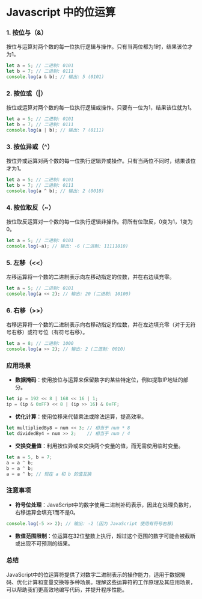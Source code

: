 # Javascript 中的位运算

### 1. 按位与（&）
按位与运算对两个数的每一位执行逻辑与操作。只有当两位都为1时，结果该位才为1。

```javascript
let a = 5; // 二进制: 0101
let b = 7; // 二进制: 0111
console.log(a & b); // 输出: 5 (0101)
```

### 2. 按位或（|）
按位或运算对两个数的每一位执行逻辑或操作。只要有一位为1，结果该位就为1。

```javascript
let a = 5; // 二进制: 0101
let b = 7; // 二进制: 0111
console.log(a | b); // 输出: 7 (0111)
```

### 3. 按位异或（^）
按位异或运算对两个数的每一位执行逻辑异或操作。只有当两位不同时，结果该位才为1。

```javascript
let a = 5; // 二进制: 0101
let b = 7; // 二进制: 0111
console.log(a ^ b); // 输出: 2 (0010)
```

### 4. 按位取反（~）
按位取反运算对一个数的每一位执行逻辑非操作。将所有位取反，0变为1，1变为0。

```javascript
let a = 5; // 二进制: 0101
console.log(~a); // 输出: -6 (二进制: 11111010)
```

### 5. 左移（<<）
左移运算将一个数的二进制表示向左移动指定的位数，并在右边填充零。

```javascript
let a = 5; // 二进制: 0101
console.log(a << 2); // 输出: 20 (二进制: 10100)
```

### 6. 右移（>>）
右移运算将一个数的二进制表示向右移动指定的位数，并在左边填充零（对于无符号右移）或符号位（有符号右移）。

```javascript
let a = 8; // 二进制: 1000
console.log(a >> 2); // 输出: 2 (二进制: 0010)
```

### 应用场景

- **数据掩码**：使用按位与运算来保留数字的某些特定位，例如提取IP地址的部分。

```javascript
let ip = 192 << 8 | 168 << 16 | 1;
ip = (ip & 0xFF) << 8 | (ip >> 16) & 0xFF;
```

- **优化计算**：使用位移来代替乘法或除法运算，提高效率。

```javascript
let multipliedBy8 = num << 3; // 相当于 num * 8
let dividedBy4 = num >> 2;    // 相当于 num / 4
```

- **交换变量值**：利用按位异或来交换两个变量的值，而无需使用临时变量。

```javascript
let a = 5, b = 7;
a = a ^ b;
b = a ^ b;
a = a ^ b; // 现在 a 和 b 的值互换
```

### 注意事项

- **符号位处理**：JavaScript中的数字使用二进制补码表示，因此在处理负数时，右移运算会填充1而不是0。

```javascript
console.log(-5 >> 2); // 输出: -2 (因为 JavaScript 使用有符号右移)
```

- **数值范围限制**：位运算在32位整数上执行，超过这个范围的数字可能会被截断或出现不可预测的结果。

### 总结

JavaScript中的位运算符提供了对数字二进制表示的操作能力，适用于数据掩码、优化计算和变量交换等多种场景。理解这些运算符的工作原理及其应用场景，可以帮助我们更高效地编写代码，并提升程序性能。